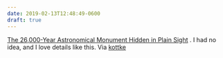 ```yaml
---
date: 2019-02-13T12:48:49-0600
draft: true
---
```




[The 26,000-Year Astronomical Monument Hidden in Plain Sight](http://blog.longnow.org/02019/01/29/the-26000-year-astronomical-monument-hidden-in-plain-sight/) . I had no idea, and I love details like this. Via [kottke](https://kottke.org/19/02/the-hoover-dams-hidden-26000-year-astronomical-monument)



